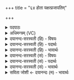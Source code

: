 +++
title = "६४ होता यक्षत्प्रजापतिम्"

+++
<details><summary>पदपाठः</summary>

होता॑। य॒क्ष॒त्। प्र॒जाप॑ति॒मिति॑ प्र॒जाऽप॑तिम्। सोम॑स्य। म॒हि॒म्नः। जु॒षता॑म्। पिब॑तु। सोम॑म्। होतः॑। यज॑। ६४।
</details>

<details><summary>अधिमन्त्रम् (VC)</summary>

- ईश्वरो देवता
- प्रजापतिर्ऋषिः
- विराडुष्णिक्
- ऋषभः
</details>

<details><summary>दयानन्द-सरस्वती (हि) - विषयः</summary>

ईश्वर की उपासना कैसे करनी चाहिये, इस विषय को अगले मन्त्र में कहा है ॥
</details>

<details><summary>दयानन्द-सरस्वती (हि) - पदार्थः</summary>

पदार्थान्वयभाषाः -  हे (होतः) दान देनेहारे जन ! जैसे (होता) ग्रहीता पुरुष (सोमस्य) सब ऐश्वर्य से युक्त (महिम्नः) बड़प्पन के होने से (प्रजापतिम्) विश्व के पालक स्वामी की (यक्षत्) पूजा करे वा उस को (जुषताम्) सेवन से प्रसन्न करे और (सोमम्) सब उत्तम ओषधियों के रस को (पिबतु) पीवे, वैसे तू (यज) उस की पूजा कर और उत्तम ओषधि के रस को पिया कर ॥६४ ॥
</details>

<details><summary>दयानन्द-सरस्वती (हि) - भावार्थः</summary>

भावार्थभाषाः -  इस मन्त्र में वाचकलुप्तोपमालङ्कार है। हे मनुष्यो ! जैसे विद्वान् लोग इस जगत् में रचना आदि विशेष चिह्नों से परमात्मा की महिमा को जान के इस की उपासना करते हैं, वैसे ही तुम लोग भी इस की उपासना करो, जैसे ये विद्वान् युक्तिपूर्वक पथ्य पदार्थों का सेवन कर नीरोग होते हैं, वैसे आप लोग भी हों ॥६४ ॥
</details>

<details><summary>दयानन्द-सरस्वती (सं) - विषयः</summary>

ईश्वरः कथमुपास्य इत्याह ॥
</details>

<details><summary>दयानन्द-सरस्वती (सं) - पदार्थः</summary>

पदार्थान्वयभाषाः -  हे होतः ! यथा होता सोमस्य महिम्नः प्रजापतिं यक्षज्जुषतां च सोमं च पिबतु तथा त्वं यज पिब च ॥६४ ॥
</details>

<details><summary>दयानन्द-सरस्वती (सं) - भावार्थः</summary>

भावार्थभाषाः -  अत्र वाचकलुप्तोपमालङ्कारः। हे मनुष्याः ! यथा विद्वांसोऽस्मिञ्जगति रचनादिविशेषैः परमात्मनो महिमानं विदित्वैनमुपासते, तथैतं यूयमप्युपाध्वं यथेमे युक्त्यौषधानि सेवित्वाऽरोगा जायन्ते, तथा भवन्तोऽपि भवन्तु ॥६४ ॥
</details>

<details><summary>सविता जोशी ← दयानन्दः (म) - भावार्थः</summary>

भावार्थभाषाः -  या मंत्रात वाचकलुप्तोपमालंकार आहे. हे माणसांनो ! ज्याप्रमाणे लोक विद्वान लोक या जगाची रचना इत्यादी विशेष चिन्हांना पाहून परमेश्वराची महिना जाणतात व त्याची उपासना करतात. त्याप्रमाणे तुम्ही लोकही त्याची उपासना करा. जसे विद्वान लोक पथ्य पाळून युक्तिपूर्वक पदार्थांचे सेवन करतात व निरोगी राहतात तसे तुम्ही लोक राहा.
</details>